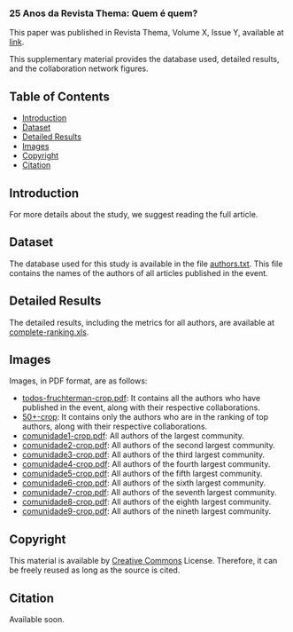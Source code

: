 ### 25 Anos da Revista Thema: Quem é quem?

This paper was published in Revista Thema, Volume X, Issue Y, available at [link](https://www.scielo.br/j/abd/grid).

This supplementary material provides the database used, detailed results, and the collaboration network figures.

## Table of Contents

- [Introduction](#Introduction)
- [Dataset](#Dataset)
- [Detailed Results](#Detailed-Results)
- [Images](#Images)
- [Copyright](#Copyright)
- [Citation](#Citation)

## Introduction

For more details about the study, we suggest reading the full article.

## Dataset

The database used for this study is available in the file [authors.txt](https://github.com/Sandrocamargo/publications/blob/main/revistathema2024/autores.txt). This file contains the names of the authors of all articles published in the event.

## Detailed Results

The detailed results, including the metrics for all authors, are available at [complete-ranking.xls](https://github.com/Sandrocamargo/publications/blob/main/revistathema2024/complete-ranking.xls). 

## Images

Images, in PDF format, are as follows:
- [todos-fruchterman-crop.pdf](https://github.com/Sandrocamargo/publications/blob/main/revistathema2024/todos-fruchterman-crop.pdf): It contains all the authors who have published in the event, along with their respective collaborations.
- [50+-crop](https://github.com/Sandrocamargo/publications/blob/main/revistathema2024/50+-crop.pdf): It contains only the authors who are in the ranking of top authors, along with their respective collaborations.
- [comunidade1-crop.pdf](https://github.com/Sandrocamargo/publications/blob/main/revistathema2024/comunidade1-crop.pdf): All authors of the largest community.
- [comunidade2-crop.pdf](https://github.com/Sandrocamargo/publications/blob/main/revistathema2024/comunidade2-crop.pdf): All authors of the second largest community.
- [comunidade3-crop.pdf](https://github.com/Sandrocamargo/publications/blob/main/revistathema2024/comunidade3-crop.pdf): All authors of the third largest community.
- [comunidade4-crop.pdf](https://github.com/Sandrocamargo/publications/blob/main/revistathema2024/comunidade4-crop.pdf): All authors of the fourth largest community.
- [comunidade5-crop.pdf](https://github.com/Sandrocamargo/publications/blob/main/revistathema2024/comunidade5-crop.pdf): All authors of the fifth largest community.
- [comunidade6-crop.pdf](https://github.com/Sandrocamargo/publications/blob/main/revistathema2024/comunidade6-crop.pdf): All authors of the sixth largest community.
- [comunidade7-crop.pdf](https://github.com/Sandrocamargo/publications/blob/main/revistathema2024/comunidade7-crop.pdf): All authors of the seventh largest community.
- [comunidade8-crop.pdf](https://github.com/Sandrocamargo/publications/blob/main/revistathema2024/comunidade8-crop.pdf): All authors of the eighth largest community.
- [comunidade9-crop.pdf](https://github.com/Sandrocamargo/publications/blob/main/revistathema2024/comunidade9-crop.pdf): All authors of the nineth largest community.



## Copyright

This material is available by [Creative Commons](https://creativecommons.org/licenses/by/3.0/) License. Therefore, it can be freely reused as long as the source is cited.

## Citation

Available soon.
